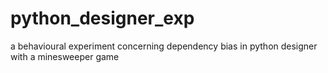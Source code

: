 # python_designer_exp
a behavioural experiment concerning dependency bias in python designer with a minesweeper game
